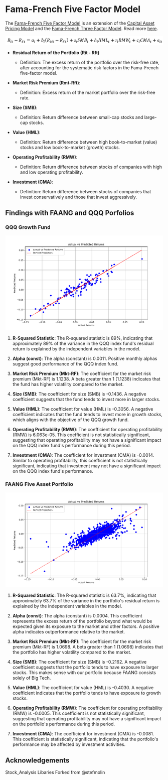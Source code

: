 # Fama-French Five Factor Model

The [Fama-French Five Factor Model](https://mba.tuck.dartmouth.edu/pages/faculty/ken.french/data_library.html) is an extension of the [Capital Asset Pricing Model](https://www.investopedia.com/terms/c/capm.asp) and the [Fama-French Three Factor Model](https://www.investopedia.com/terms/f/famaandfrenchthreefactormodel.asp). Read more [here](https://mba.tuck.dartmouth.edu/pages/faculty/ken.french/data_library.html).

![fivefactor_equation.png](images/fivefactor_equation.png)

- **Residual Return of the Portfolio (Rit - Rft)**

  - Definition: The excess return of the portfolio over the risk-free rate, after accounting for the systematic risk factors in the Fama-French five-factor model.

- **Market Risk Premium (Rmt-Rft)**:

  - Definition: Excess return of the market portfolio over the risk-free rate.

- **Size (SMB)**:

  - Definition: Return difference between small-cap stocks and large-cap stocks.

- **Value (HML)**:

  - Definition: Return difference between high book-to-market (value) stocks and low book-to-market (growth) stocks.

- **Operating Profitability (RMW)**:

  - Definition: Return difference between stocks of companies with high and low operating profitability.

- **Investment (CMA)**:
  - Definition: Return difference between stocks of companies that invest conservatively and those that invest aggressively.

## Findings with FAANG and QQQ Porfolios

### QQQ Growth Fund

![QQQ](qqq_data/actual_vs_predicted_returns.png)

1. **R-Squared Statistic**: The R-squared statistic is 89%, indicating that approximately 89% of the variance in the QQQ index fund's residual return is explained by the independent variables in the model.

2. **Alpha (const)**: The alpha (constant) is 0.0011. Positive monthly alphas suggest good performance of the QQQ index fund.

3. **Market Risk Premium (Mkt-RF)**: The coefficient for the market risk premium (Mkt-RF) is 1.1238. A beta greater than 1 (1.1238) indicates that the fund has higher volatility compared to the market.

4. **Size (SMB)**: The coefficient for size (SMB) is -0.1436. A negative coefficient suggests that the fund tends to invest more in larger stocks.

5. **Value (HML)**: The coefficient for value (HML) is -0.3056. A negative coefficient indicates that the fund tends to invest more in growth stocks, which aligns with the objective of the QQQ growth fund.

6. **Operating Profitability (RMW)**: The coefficient for operating profitability (RMW) is 6.063e-05. This coefficient is not statistically significant, suggesting that operating profitability may not have a significant impact on the QQQ index fund's performance during this period.

7. **Investment (CMA)**: The coefficient for investment (CMA) is -0.0014. Similar to operating profitability, this coefficient is not statistically significant, indicating that investment may not have a significant impact on the QQQ index fund's performance.

### FAANG Five Asset Portfolio

![faang](faang_portfolio_data/actual_vs_predicted_returns.png)

1. **R-Squared Statistic**: The R-squared statistic is 63.7%, indicating that approximately 63.7% of the variance in the portfolio's residual return is explained by the independent variables in the model.

2. **Alpha (const)**: The alpha (constant) is 0.0004. This coefficient represents the excess return of the portfolio beyond what would be expected given its exposure to the market and other factors. A positive alpha indicates outperformance relative to the market.

3. **Market Risk Premium (Mkt-RF)**: The coefficient for the market risk premium (Mkt-RF) is 1.0698. A beta greater than 1 (1.0698) indicates that the portfolio has higher volatility compared to the market.

4. **Size (SMB)**: The coefficient for size (SMB) is -0.2162. A negative coefficient suggests that the portfolio tends to have exposure to larger stocks. This makes sense with our portfolio because FAANG consists solely of Big Tech.

5. **Value (HML)**: The coefficient for value (HML) is -0.4030. A negative coefficient indicates that the portfolio tends to have exposure to growth stocks.

6. **Operating Profitability (RMW)**: The coefficient for operating profitability (RMW) is -0.0005. This coefficient is not statistically significant, suggesting that operating profitability may not have a significant impact on the portfolio's performance during this period.

7. **Investment (CMA)**: The coefficient for investment (CMA) is -0.0081. This coefficient is statistically significant, indicating that the portfolio's performance may be affected by investment activities.

## Acknowledgements

Stock_Analysis Libaries Forked from @stefmolin
